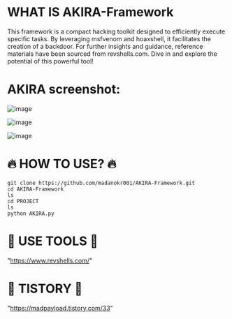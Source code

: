 # WHAT IS AKIRA-Framework
This framework is a compact hacking toolkit designed to efficiently execute specific tasks. By leveraging msfvenom and hoaxshell, it facilitates the creation of a backdoor. For further insights and guidance, reference materials have been sourced from revshells.com. Dive in and explore the potential of this powerful tool!

# AKIRA screenshot:

![image](https://github.com/user-attachments/assets/c58a97c7-8233-4bc0-8f91-2bc02ab94fae)

![image](https://github.com/user-attachments/assets/4dc36fe1-4001-483f-bda5-f5941c5cdf73)

![image](https://github.com/user-attachments/assets/d45a61da-04c4-43ea-be27-21c71d3c6bbd)

# 🔥 HOW TO USE? 🔥
```
git clone https://github.com/madanokr001/AKIRA-Framework.git
cd AKIRA-Framework
ls
cd PROJECT
ls
python AKIRA.py
```

# 🔨 USE TOOLS 🔨

"https://www.revshells.com/"

# 👑 TISTORY 👑

"https://madpayload.tistory.com/33"
